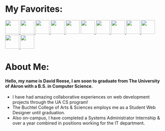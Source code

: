 <link rel="stylesheet" href="https://cdn.jsdelivr.net/gh/devicons/devicon@v2.15.1/devicon.min.css">

<h1> My Favorites: </h1>
<p align="left">
    <a title="Bash" href="https://www.gnu.org/software/bash/manual/html_node/index.html">
    <img src="https://cdn.jsdelivr.net/gh/devicons/devicon/icons/bash/bash-original.svg" width="45" height="45"/>
  </a>
    <a title="Ansible" href="https://www.ansible.com/">
    <img src="https://cdn.jsdelivr.net/gh/devicons/devicon/icons/ansible/ansible-original.svg" width="45" height="45"/>
  </a>
  <a title="Angular" href="https://angular.io/">
    <img src="https://cdn.jsdelivr.net/gh/devicons/devicon/icons/angularjs/angularjs-original.svg" width="45" height="45"/>
  </a>
  <a title="Red Hat Enterprise Linux" href="https://www.redhat.com/en/technologies/linux-platforms/enterprise-linux">
    <img src="https://cdn.jsdelivr.net/gh/devicons/devicon/icons/redhat/redhat-original.svg" width="45" height="45"/>
  </a>
    <a title="Bootstrap" href="https://getbootstrap.com/docs/4.0/getting-started/introduction/">
    <img src="https://cdn.jsdelivr.net/gh/devicons/devicon@latest/icons/bootstrap/bootstrap-original.svg" width="45" height="45"/></a>
  <a title=".NET Docs" href="https://learn.microsoft.com/en-us/dotnet/core/introduction">
    <img src="https://cdn.jsdelivr.net/gh/devicons/devicon/icons/dotnetcore/dotnetcore-original.svg" width="45" height="45"/>
  </a>
  <a title="ReactJS" href="https://react.dev/">
    <img src="https://cdn.jsdelivr.net/gh/devicons/devicon/icons/react/react-original.svg" width="45" height="45"/>
  </a>
  <a title="TypeScript" href="https://www.typescriptlang.org/">
    <img src="https://cdn.jsdelivr.net/gh/devicons/devicon/icons/typescript/typescript-original.svg" width="45" height="45" />
  </a>
  <a title="C++ Docs" href="https://en.cppreference.com/w/">
    <img src="https://cdn.jsdelivr.net/gh/devicons/devicon/icons/cplusplus/cplusplus-original.svg" width="45" height="45"/>
  </a>
  <a title="MS Azure" href="https://azure.microsoft.com/en-us/">
    <img src="https://cdn.jsdelivr.net/gh/devicons/devicon/icons/azure/azure-original.svg" width="45" height="45"/>
  </a>
    <a title="Python" href="https://python.org/doc">
    <img src="https://cdn.jsdelivr.net/gh/devicons/devicon/icons/python/python-original.svg" width="45" height="45"/>
  </a>
  <a title="MongoDB" href="https://www.mongodb.com/">
    <img src="https://cdn.jsdelivr.net/gh/devicons/devicon/icons/mongodb/mongodb-original.svg" width="45" height="45"/>
  </a>
</p>

<h1> About Me: </h1>

#### Hello, my name is David Reese, I am soon to graduate from The University of Akron with a B.S. in Computer Science. 
* I have had amazing collaborative experiences on web development projects through the UA CS program!
* The Buchtel College of Arts & Sciences employs me as a Student Web Designer until graduation.
* Also on-campus, I have completed a Systems Administrator Internship & over a year combined in positions working for the IT department.
